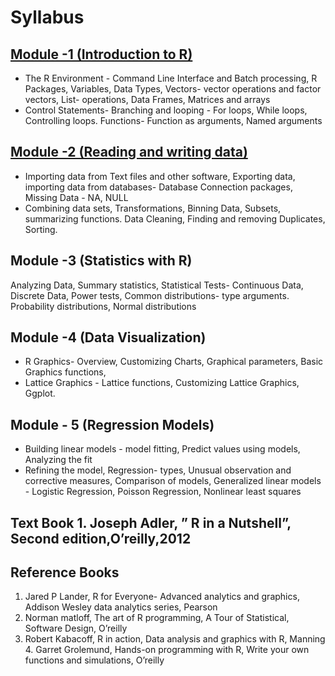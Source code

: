 # Syllabus

## [Module -1 (Introduction to R)](Module_1/README.md) 
- The R Environment - Command Line Interface and Batch processing, R Packages, Variables, Data Types, Vectors- vector operations and factor vectors, List- operations, Data Frames, Matrices and arrays 
- Control Statements- Branching and looping - For loops, While loops, Controlling loops. Functions- Function as arguments, Named arguments 

## [Module -2 (Reading and writing data)](/Module_2/README.md) 
- Importing data from Text files and other software, Exporting data, importing data from databases- Database Connection packages, Missing Data - NA, NULL 
- Combining data sets, Transformations, Binning Data, Subsets, summarizing functions. Data Cleaning, Finding and removing Duplicates, Sorting. 

## Module -3 (Statistics with R) 
Analyzing Data, Summary statistics, Statistical Tests- Continuous Data, Discrete Data, Power tests, Common distributions- type arguments. Probability distributions, Normal distributions

## Module -4 (Data Visualization) 
- R Graphics- Overview, Customizing Charts, Graphical parameters, Basic Graphics functions,
- Lattice Graphics - Lattice functions, Customizing Lattice Graphics, Ggplot. 

## Module - 5 (Regression Models) 
- Building linear models - model fitting, Predict values using models, Analyzing the fit
- Refining the model, Regression- types, Unusual observation and corrective measures, Comparison of models, Generalized linear models - Logistic Regression, Poisson Regression, Nonlinear least squares 


## Text Book 1. Joseph Adler, ” R in a Nutshell”, Second edition,O’reilly,2012 
## Reference Books 
1. Jared P Lander, R for Everyone- Advanced analytics and graphics, Addison Wesley data analytics series, Pearson 
2. Norman matloff, The art of R programming, A Tour of Statistical, Software Design, O’reilly 
3. Robert Kabacoff, R in action, Data analysis and graphics with R, Manning 4. Garret Grolemund, Hands-on programming with R, Write your own functions and simulations, O’reilly
